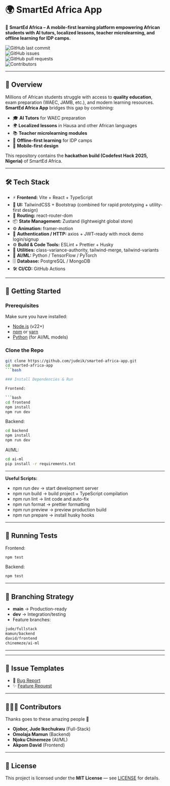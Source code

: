 # 🌍 SmartEd Africa App

📱 **SmartEd Africa – A mobile-first learning platform empowering African students with AI tutors, localized lessons, teacher microlearning, and offline learning for IDP camps.**  

![GitHub last commit](https://img.shields.io/github/last-commit/judeik/smarted-africa-app)  
![GitHub issues](https://img.shields.io/github/issues/judeik/smarted-africa-app)  
![GitHub pull requests](https://img.shields.io/github/issues-pr/judeik/smarted-africa-app)  
![Contributors](https://img.shields.io/github/contributors/judeik/smarted-africa-app)

---

## 📌 Overview

Millions of African students struggle with access to **quality education**, exam preparation (WAEC, JAMB, etc.), and modern learning resources.  
**SmartEd Africa App** bridges this gap by combining:  

- 🎓 **AI Tutors** for WAEC preparation  
- 🌍 **Localized lessons** in Hausa and other African languages  
- 📚 **Teacher microlearning modules**  
- 💾 **Offline-first learning** for IDP camps  
- 📱 **Mobile-first design**  

This repository contains the **hackathon build (Codefest Hack 2025, Nigeria)** of SmartEd Africa.

---

## 🛠️ Tech Stack

- ⚡ **Frontend:** Vite + React + TypeScript  
- 🎨 **UI:** TailwindCSS + Bootstrap (combined for rapid prototyping + utility-first design)
- 🔗 **Routing:** react-router-dom  
- 📦 **State Management:** Zustand (lightweight global store)
- ⚙️ **Animation:** framer-motion
- 🔐 **Authentication / HTTP:** axios + JWT-ready with mock demo login/signup  
- ⚙️ **Build & Code Tools:** ESLint + Prettier + Husky  
- 🧩 **Utilities:** class-variance-authority, tailwind-merge, tailwind-variants
- 🤖 **AI/ML:** Python / TensorFlow / PyTorch  
- 🗄️ **Database:** PostgreSQL / MongoDB  
- 🛠️ **CI/CD:** GitHub Actions  

---

## 🚀 Getting Started

### Prerequisites

Make sure you have installed:  

- [Node.js](https://nodejs.org/) (v22+)  
- [npm](https://www.npmjs.com/) or [yarn](https://yarnpkg.com/)  
- [Python](https://www.python.org/) (for AI/ML models)  

### Clone the Repo

```bash
git clone https://github.com/judeik/smarted-africa-app.git
cd smarted-africa-app
```bash

### Install Dependencies & Run

Frontend:

```bash
cd frontend
npm install
npm run dev
```

Backend:

```bash
cd backend
npm install
npm run dev
```

AI/ML:

```bash
cd ai-ml
pip install -r requirements.txt
```

---

**Useful Scripts:**

- npm run dev → start development server
- npm run build → build project + TypeScript compilation
- npm run lint → lint code and auto-fix
- npm run format → prettier formatting
- npm run preview → preview production build
- npm run prepare → install husky hooks

---

## 🧪 Running Tests

Frontend:

```bash
npm test
```

Backend:

```bash
npm test
```

---

## 🌱 Branching Strategy

- **main** → Production-ready  
- **dev** → Integration/testing  
- Feature branches:  

```bash
jude/fullstack
mamun/backend
david/frontend
chinemeze/ai-ml
```

---

<!-- ## 🤝 Contributing

We welcome contributions! 🎉  

Check [CONTRIBUTING.md](./CONTRIBUTING.md) for instructions on:  

- Forking/Cloning  
- Branch naming & workflow  
- Commit conventions  
- Pull Request process   -->

---

## 📌 Issue Templates

- 🐛 [Bug Report](.github/ISSUE_TEMPLATE/bug_report.md)  
- ✨ [Feature Request](.github/ISSUE_TEMPLATE/feature_request.md)  

---

## 🧑‍🤝‍🧑 Contributors

Thanks goes to these amazing people 💖  

- **Ojobor, Jude Ikechukwu** (Full-Stack)  
- **Omolaja Mamun** (Backend)  
- **Njoku Chinemeze** (AI/ML)  
- **Akpom David** (Frontend)  

---

## 📜 License

This project is licensed under the **MIT License** — see [LICENSE](./LICENSE) for details.
